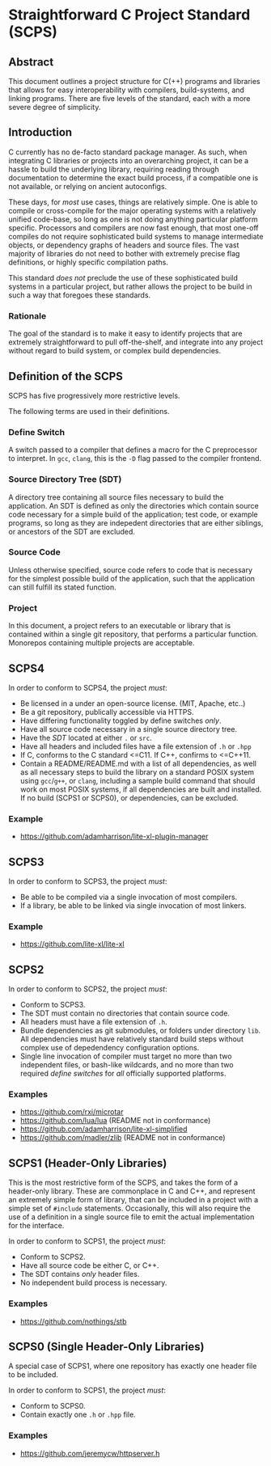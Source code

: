 # Straightforward C Project Standard (SCPS)

## Abstract

This document outlines a project structure for C(++) programs and libraries
that allows for easy interoperability with compilers, build-systems, 
and linking programs. There are five levels of the standard, each 
with a more severe degree of simplicity.

## Introduction

C currently has no de-facto standard package manager. As such, when 
integrating C libraries or projects into an overarching project, it
can be a hassle to build the underlying library, requiring reading
through documentation to determine the exact build process, if a
compatible one is not available, or relying on ancient autoconfigs.

These days, for *most* use cases, things are relatively simple. One
is able to compile or cross-compile for the major operating systems
with a relatively unified code-base, so long as one is not doing
anything particular platform specific. Processors and compilers
are now fast enough, that most one-off compiles do not require
sophisticated build systems to manage intermediate objects, or
dependency graphs of headers and source files. The vast majority
of libraries do not need to bother with extremely precise flag
definitions, or highly specific compilation paths.

This standard *does not* preclude the use of these sophisticated
build systems in a particular project, but rather allows the project
to be build in such a way that foregoes these standards.

### Rationale

The goal of the standard is to make it easy to identify projects
that are extremely straightforward to pull off-the-shelf, and integrate
into any project without regard to build system, or complex build
dependencies.

## Definition of the SCPS

SCPS has five progressively more restrictive levels. 

The following terms are used in their definitions.

### Define Switch

A switch passed to a compiler that defines a macro for the C preprocessor
to interpret. In `gcc`, `clang`, this is the `-D` flag passed to the 
compiler frontend.

### Source Directory Tree (SDT)

A directory tree containing all source files necessary to build the
application. An SDT is defined as only the directories which contain
source code necessary for a simple build of the application; test
code, or example programs, so long as they are indepedent directories
that are either siblings, or ancestors of the SDT are excluded.

### Source Code

Unless otherwise specified, source code refers to code that is necessary
for the simplest possible build of the application, such that the
application can still fulfill its stated function.

### Project

In this document, a project refers to an executable or library
that is contained within a single git repository, that performs
a particular function. Monorepos containing multiple projects
are acceptable.

## SCPS4

In order to conform to SCPS4, the project *must*:

* Be licensed in a under an open-source license. (MIT, Apache, etc..)
* Be a git repository, publically accessible via HTTPS.
* Have differing functionality toggled by define switches *only*.
* Have all source code necessary in a single source directory tree.
* Have the *SDT* located at either `.` or `src`.
* Have all headers and included files have a file extension of `.h` or `.hpp`
* If C, conforms to the C standard <=C11. If C++, confirms to <=C++11.
* Contain a README/README.md with a list of all dependencies, as well
as all necessary steps to build the library on a standard POSIX system 
using `gcc`/`g++`, or `clang`, including a sample build command that 
should work on most POSIX systems, if all dependencies are built and
installed. If no build (SCPS1 or SCPS0), or dependencies, can be 
excluded.

### Example

* https://github.com/adamharrison/lite-xl-plugin-manager

## SCPS3

In order to conform to SCPS3, the project *must*:

* Be able to be compiled via a single invocation of most compilers.
* If a library, be able to be linked via single invocation of most linkers.

### Example

* https://github.com/lite-xl/lite-xl

## SCPS2

In order to conform to SCPS2, the project *must*:

* Conform to SCPS3.
* The SDT must contain no directories that contain source code.
* All headers must have a file extension of `.h`.
* Bundle dependencies as git submodules, or folders under directory `lib`.
All dependencies must have relatively standard build steps without complex 
use of depedendency configuration options.
* Single line invocation of compiler must target no more than two 
independent files, or bash-like wildcards, and no more than two required
*define switches* for *all* officially supported platforms.

### Examples

* https://github.com/rxi/microtar
* https://github.com/lua/lua (README not in conformance)
* https://github.com/adamharrison/lite-xl-simplified 
* https://github.com/madler/zlib (README not in conformance)

## SCPS1 (Header-Only Libraries)

This is the most restrictive form of the SCPS, and takes the form
of a header-only library. These are commonplace in C and C++, and
represent an extremely simple form of library, that can be included
in a project with a simple set of `#include` statements. Occasionally,
this will also require the use of a definition in a single source file
to emit the actual implementation for the interface.

In order to conform to SCPS1, the project *must*:

* Conform to SCPS2.
* Have all source code be either C, or C++.
* The SDT contains *only* header files.
* No independent build process is necessary.

### Examples

* https://github.com/nothings/stb

## SCPS0 (Single Header-Only Libraries)

A special case of SCPS1, where one repository has exactly
one header file to be included.

In order to conform to SCPS1, the project *must*:

* Conform to SCPS0.
* Contain exactly one `.h` or `.hpp` file.

### Examples

* https://github.com/jeremycw/httpserver.h
